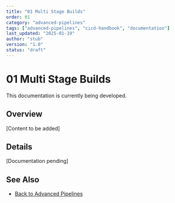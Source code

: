 ```yaml
---
title: "01 Multi Stage Builds"
order: 01
category: "advanced-pipelines"
tags: ["advanced-pipelines", "cicd-handbook", "documentation"]
last_updated: "2025-01-19"
author: "stub"
version: "1.0"
status: "draft"
---
```


# 01 Multi Stage Builds

This documentation is currently being developed.

## Overview

[Content to be added]

## Details

[Documentation pending]

## See Also

- [Back to Advanced Pipelines](./README.md)
